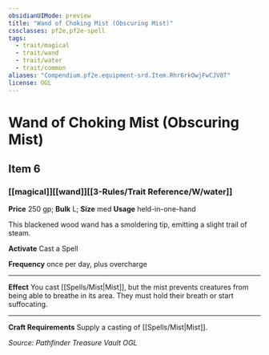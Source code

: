```yaml
---
obsidianUIMode: preview
title: "Wand of Choking Mist (Obscuring Mist)"
cssclasses: pf2e,pf2e-spell
tags:
  - trait/magical
  - trait/wand
  - trait/water
  - trait/common
aliases: "Compendium.pf2e.equipment-srd.Item.Rhr6rkOwjFwCJV0T"
license: OGL
---
```

# Wand of Choking Mist (Obscuring Mist)
## Item 6
### [[magical]][[wand]][[3-Rules/Trait Reference/W/water]]


**Price** 250 gp; 
**Bulk** L; **Size** med
**Usage** held-in-one-hand

This blackened wood wand has a smoldering tip, emitting a slight trail of steam.

**Activate** Cast a Spell

**Frequency** once per day, plus overcharge

* * *

**Effect** You cast [[Spells/Mist|Mist]], but the mist prevents creatures from being able to breathe in its area. They must hold their breath or start suffocating.

* * *

**Craft Requirements** Supply a casting of [[Spells/Mist|Mist]].

*Source: Pathfinder Treasure Vault*
*OGL*